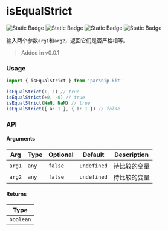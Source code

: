 # isEqualStrict
![Static Badge](https://img.shields.io/badge/Statement%20Coverage-100.00%-brightgreen) ![Static Badge](https://img.shields.io/badge/Branch%20Coverage-100.00%-brightgreen) ![Static Badge](https://img.shields.io/badge/Function%20Coverage-100.00%-brightgreen) ![Static Badge](https://img.shields.io/badge/Line%20Coverage-100.00%-brightgreen)
      
输入两个参数`arg1`和`arg2`，返回它们是否严格相等。

> Added in v0.0.1



### Usage

```ts
import { isEqualStrict } from 'parsnip-kit'

isEqualStrict(1, 1) // true
isEqualStrict(+0, -0) // true
isEqualStrict(NaN, NaN) // true
isEqualStrict({ a: 1 }, { a: 1 }) // false
```


### API

#### Arguments

| Arg | Type | Optional | Default | Description |
| --- | --- | --- | --- | --- |
| `arg1` | `any` | `false` | `undefined` | 待比较的变量  |
| `arg2` | `any` | `false` | `undefined` | 待比较的变量  |

#### Returns

| Type |
| ---  |
| `boolean`  |